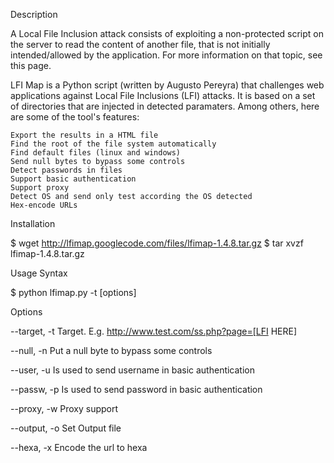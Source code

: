 Description

A Local File Inclusion attack consists of exploiting a non-protected script on the server to read the content of another file, that is not initially intended/allowed by the application. For more information on that topic, see this page.

LFI Map is a Python script (written by Augusto Pereyra) that challenges web applications against Local File Inclusions (LFI) attacks. It is based on a set of directories that are injected in detected paramaters. Among others, here are some of the tool's features:

    Export the results in a HTML file
    Find the root of the file system automatically
    Find default files (linux and windows)
    Send null bytes to bypass some controls
    Detect passwords in files
    Support basic authentication
    Support proxy
    Detect OS and send only test according the OS detected
    Hex-encode URLs

Installation

$ wget http://lfimap.googlecode.com/files/lfimap-1.4.8.tar.gz
$ tar xvzf lfimap-1.4.8.tar.gz

Usage
Syntax

$ python lfimap.py -t <target> [options]

Options

--target, -t <target>
    Target. E.g. http://www.test.com/ss.php?page=[LFI HERE]

--null, -n
    Put a null byte to bypass some controls

--user, -u <user>
    Is used to send username in basic authentication

--passw, -p <password>
    Is used to send password in basic authentication

--proxy, -w <proxy>
    Proxy support

--output, -o <file>
    Set Output file

--hexa, -x
    Encode the url to hexa
